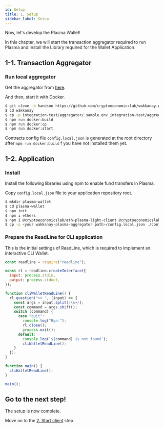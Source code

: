 ```yaml
---
id: Setup
title: 1. Setup
sidebar_label: Setup
---
```


Now, let's develop the Plasma Wallet!

In this chapter, we will start the transaction aggregator required to run Plasma and install the Library required for the Wallet Application.

## 1-1. Transaction Aggregator

### Run local aggregator

Get the aggregator from [here](https://github.com/cryptoeconomicslab/wakkanay).

And then, start it with Docker.

```bash
$ git clone -b handson https://github.com/cryptoeconomicslab/wakkanay.git
$ cd wakkanay
$ cp -p integration-test/aggregator/.sample.env integration-test/aggregator/.env
$ npm run docker:build
$ npm run docker:cp
$ npm run docker:start
```

Contracts config file `config.local.json` is generated at the root directory after `npm run docker:build` f you have not installed them yet.

## 1-2. Application

### Install

Install the following libraries using npm to enable fund transfers in Plasma.

Copy `config.local.json` file to your application repository root.

```bash
$ mkdir plasma-wallet
$ cd plasma-wallet
$ npm init
$ npm i ethers
$ npm i @cryptoeconomicslab/eth-plasma-light-client @cryptoeconomicslab/primitives @cryptoeconomicslab/level-kvs
$ cp -p <your wakkanay-plasma-aggregator path>/config.local.json ./config.local.json
```

### Prepare the ReadLine for CLI application

This is the initial settings of ReadLine, which is required to implement an interactive CLI Wallet.

```javascript
const readline = require("readline");

const rl = readline.createInterface({
  input: process.stdin,
  output: process.stdout,
});

function cliWalletReadLine() {
  rl.question(">> ", (input) => {
    const args = input.split(/\s+/);
    const command = args.shift();
    switch (command) {
      case "quit":
        console.log("Bye.");
        rl.close();
        process.exit();
      default:
        console.log(`${command} is not found`);
        cliWalletReadLine();
    }
  });
}

function main() {
  cliWalletReadLine();
}

main();
```

## Go to the next step!

The setup is now complete.

Move on to the [2. Start client](Start_Client) step.
